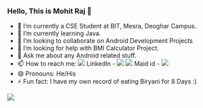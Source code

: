 ### Hello, This is  Mohit Raj 👋


- 🔭 I’m currently  a CSE Student at BIT, Mesra, Deoghar Campus.
- 🌱 I’m currently learning Java.
- 👯 I’m looking to collaborate on Android Development Projects
- 🤔 I’m looking for help with BMI Calculator Project.
- 💬 Ask me about  any Android related stuff.
- 📫 How to reach me: <img src ="https://twitter.com/MohitRa96976865"> LinkedIn - <img src ="https://www.linkedin.com/in/mohit-raj-b1b2b7204/">
<img src =  "https://www.instagram.com/mohit_raj27/"> Maid id - <img src ="raj716980@gmail.com">
- 😄 Pronouns: He/His
- ⚡ Fun fact: I have my own record of eating Biryani for 8 Days :)
<img src = "https://github-readme-stats.vercel.app/api?username=Mohitraj27&&show_icons=true&title_color=ffffff&icon_color=bb2acf&text_color=daf7dc&bg_color=191919">
